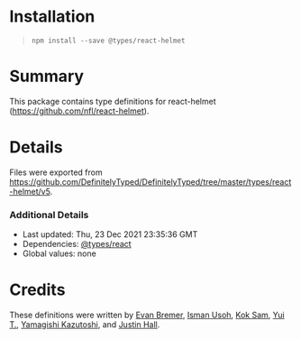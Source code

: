 # Installation
> `npm install --save @types/react-helmet`

# Summary
This package contains type definitions for react-helmet (https://github.com/nfl/react-helmet).

# Details
Files were exported from https://github.com/DefinitelyTyped/DefinitelyTyped/tree/master/types/react-helmet/v5.

### Additional Details
 * Last updated: Thu, 23 Dec 2021 23:35:36 GMT
 * Dependencies: [@types/react](https://npmjs.com/package/@types/react)
 * Global values: none

# Credits
These definitions were written by [Evan Bremer](https://github.com/evanbb), [Isman Usoh](https://github.com/isman-usoh), [Kok Sam](https://github.com/sammkj), [Yui T.](https://github.com/yuit), [Yamagishi Kazutoshi](https://github.com/ykzts), and [Justin Hall](https://github.com/wKovacs64).
